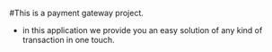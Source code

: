 #This is a payment gateway project.
- in this application we provide you an easy solution of any kind of transaction in one touch. 
